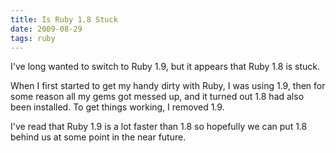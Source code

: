 ```yaml
---
title: Is Ruby 1.8 Stuck 
date: 2009-08-29
tags: ruby
---
```

I've long wanted to switch to Ruby 1.9, but it appears that Ruby 1.8 is stuck.

When I first started to get my handy dirty with Ruby, I was using 1.9, then for some reason all my gems got messed up, and it turned out 1.8 had also been installed. To get things working, I removed 1.9.

I've read that Ruby 1.9 is a lot faster than 1.8 so hopefully we can put 1.8 behind us at some point in the near future.

